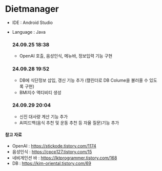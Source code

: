 # Dietmanager

- IDE : Android Studio
- Language : Java

  ### 24.09.25 18:38
  - OpenAI 호출, 음성인식, 메뉴바, 정보입력 기능 구현

  ### 24.09.28 19:52
  - DB에 식단정보 삽입, 갱신 기능 추가 (캘린더로 DB Colume을 불러올 수 있도록 구현)
  - BMI지수 액티비티 생성

  ### 24.09.29 20:04
  - 신진 대사량 계산 기능 추가
  - AI피드백(음식 추천 및 운동 추천 등 자율 질문)기능 추가
 
#### 참고 자료
- OpenAI : https://stickode.tistory.com/1174
- 음성인식 : https://cpcp127.tistory.com/15
- 네비게인션 바 : https://lktprogrammer.tistory.com/168
- DB : https://kim-oriental.tistory.com/69
